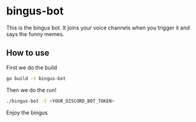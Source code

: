 # bingus-bot

This is the bingus bot. It joins your voice channels when you trigger it and says the funny memes.

## How to use

First we do the build

``` bash
go build -t bingus-bot
```

Then we do the run!

```bash
./bingus-bot -t <YOUR_DISCORD_BOT_TOKEN>
```

Enjoy the bingus
